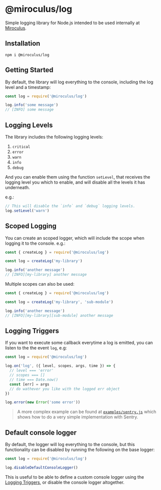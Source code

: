 # @miroculus/log

Simple logging library for Node.js intended to be used internally at
[Miroculus](https://miroculus.com/).

## Installation

```
npm i @miroculus/log
```

## Getting Started

By default, the library will log everything to the console, including the log
level and a timestamp:

```javascript
const log = require('@miroculus/log')

log.info('some message')
// [INFO] some message
```

## Logging Levels

The library includes the following logging levels:

1. `critical`
2. `error`
3. `warn`
4. `info`
5. `debug`

And you can enable them using the function `setLevel`, that receives the logging
level you which to enable, and will disable all the levels it has underneath.

e.g.:

```javascript
// This will disable the `info` and `debug` logging levels.
log.setLevel('warn')
```

## Scoped Logging

You can create an scoped logger, which will include the scope when logging it to
the console. e.g.:

```javascript
const { createLog } = require('@miroculus/log')

const log = createLog('my-library')

log.info('another message')
// [INFO][my-library] another message
```

Multiple scopes can also be used:
```javascript
const { createLog } = require('@miroculus/log')

const log = createLog('my-library', 'sub-module')

log.info('another message')
// [INFO][my-library][sub-module] another message
```

## Logging Triggers

If you want to execute some callback everytime a log is emitted, you can listen
to the the event `log`, e.g:

```javascript
const log = require('@miroculus/log')

log.on('log', ({ level, scopes, args, time }) => {
  // level === 'error'
  // scopes === []
  // time === Date.now()
  const [err] = args
  // do wathever you like with the logged err object
})

log.error(new Error('some error'))
```

> A more complex example can be found at [`examples/sentry.js`](examples/sentry.js)
> which shows how to do a very simple implementation with Sentry.

## Default console logger

By default, the logger will log everything to the console, but this functionality
can be disabled by running the following on the base logger:

```javascript
const log = require('@miroculus/log')

log.disableDefaultConsoleLogger()
```

This is useful to be able to define a custom console logger using the
[Logging Triggers](#logging-triggers), or disable the console logger altogether.
